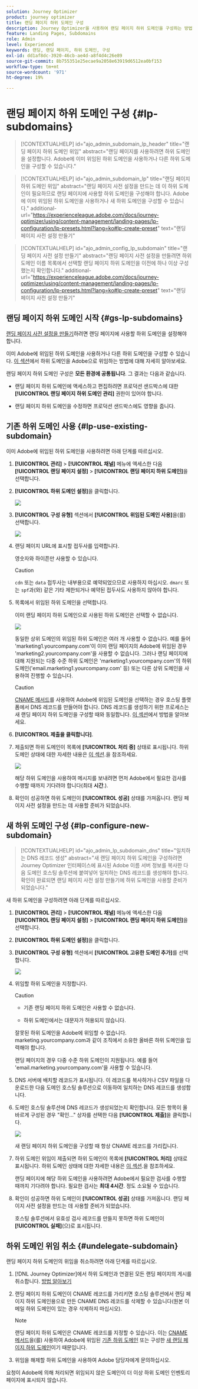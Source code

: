 ```yaml
---
solution: Journey Optimizer
product: journey optimizer
title: 랜딩 페이지 하위 도메인 구성
description: Journey Optimizer을 사용하여 랜딩 페이지 하위 도메인을 구성하는 방법 알아보기
feature: Landing Pages, Subdomains
role: Admin
level: Experienced
keywords: 랜딩, 랜딩 페이지, 하위 도메인, 구성
exl-id: dd1af8dc-3920-46cb-ae4d-a8f4d4c26e89
source-git-commit: 8b755351e25ecae9a2058e63919d6512ea0bf153
workflow-type: tm+mt
source-wordcount: '971'
ht-degree: 19%

---
```


# 랜딩 페이지 하위 도메인 구성 {#lp-subdomains}

>[!CONTEXTUALHELP]
>id="ajo_admin_subdomain_lp_header"
>title="랜딩 페이지 하위 도메인 위임"
>abstract="랜딩 페이지를 사용하려면 하위 도메인을 설정합니다. Adobe에 이미 위임된 하위 도메인을 사용하거나 다른 하위 도메인을 구성할 수 있습니다."

>[!CONTEXTUALHELP]
>id="ajo_admin_subdomain_lp"
>title="랜딩 페이지 하위 도메인 위임"
>abstract="랜딩 페이지 사전 설정을 만드는 데 이 하위 도메인이 필요하므로 랜딩 페이지에 사용할 하위 도메인을 구성해야 합니다. Adobe에 이미 위임된 하위 도메인을 사용하거나 새 하위 도메인을 구성할 수 있습니다."
>additional-url="https://experienceleague.adobe.com/docs/journey-optimizer/using/content-management/landing-pages/lp-configuration/lp-presets.html?lang=ko#lp-create-preset" text="랜딩 페이지 사전 설정 만들기"

>[!CONTEXTUALHELP]
>id="ajo_admin_config_lp_subdomain"
>title="랜딩 페이지 사전 설정 만들기"
>abstract="랜딩 페이지 사전 설정을 만들려면 하위 도메인 이름 목록에서 선택할 랜딩 페이지 하위 도메인을 이전에 하나 이상 구성했는지 확인합니다."
>additional-url="https://experienceleague.adobe.com/docs/journey-optimizer/using/content-management/landing-pages/lp-configuration/lp-presets.html?lang=ko#lp-create-preset" text="랜딩 페이지 사전 설정 만들기"

## 랜딩 페이지 하위 도메인 시작 {#gs-lp-subdomains}

[랜딩 페이지 사전 설정을 만들기](lp-presets.md)하려면 랜딩 페이지에 사용할 하위 도메인을 설정해야 합니다.

이미 Adobe에 위임된 하위 도메인을 사용하거나 다른 하위 도메인을 구성할 수 있습니다. [이 섹션](../configuration/delegate-subdomain.md)에서 하위 도메인을 Adobe으로 위임하는 방법에 대해 자세히 알아보세요.

랜딩 페이지 하위 도메인 구성은 **모든 환경에 공통됩니다**. 그 결과는 다음과 같습니다.

* 랜딩 페이지 하위 도메인에 액세스하고 편집하려면 프로덕션 샌드박스에 대한 **[!UICONTROL 랜딩 페이지 하위 도메인 관리]** 권한이 있어야 합니다.

* 랜딩 페이지 하위 도메인을 수정하면 프로덕션 샌드박스에도 영향을 줍니다.

## 기존 하위 도메인 사용 {#lp-use-existing-subdomain}

이미 Adobe에 위임된 하위 도메인을 사용하려면 아래 단계를 따르십시오.

1. **[!UICONTROL 관리]** > **[!UICONTROL 채널]** 메뉴에 액세스한 다음 **[!UICONTROL 랜딩 페이지 설정]** > **[!UICONTROL 랜딩 페이지 하위 도메인]**&#x200B;을 선택합니다.

1. **[!UICONTROL 하위 도메인 설정]**&#x200B;을 클릭합니다.

   ![](assets/lp_set-up-subdomain.png)

1. **[!UICONTROL 구성 유형]** 섹션에서 **[!UICONTROL 위임된 도메인 사용]**&#x200B;을(를) 선택합니다.

   ![](assets/lp_use-delegated-subdomain.png)

1. 랜딩 페이지 URL에 표시할 접두사를 입력합니다.

   영숫자와 하이픈만 사용할 수 있습니다.

   >[!CAUTION]
   >
   >`cdn` 또는 `data` 접두사는 내부용으로 예약되었으므로 사용하지 마십시오. `dmarc` 또는 `spf`과(와) 같은 기타 제한되거나 예약된 접두사도 사용하지 않아야 합니다.

1. 목록에서 위임된 하위 도메인을 선택합니다.

   이미 랜딩 페이지 하위 도메인으로 사용된 하위 도메인은 선택할 수 없습니다.

   <!--Capital letters are not allowed in subdomains. TBC by PM-->

   ![](assets/lp_prefix-and-subdomain.png)

   동일한 상위 도메인의 위임된 하위 도메인은 여러 개 사용할 수 없습니다. 예를 들어 &#39;marketing1.yourcompany.com&#39;이 이미 랜딩 페이지의 Adobe에 위임된 경우 &#39;marketing2.yourcompany.com&#39;을 사용할 수 없습니다. 그러나 랜딩 페이지에 대해 지원되는 다중 수준 하위 도메인은 &#39;marketing1.yourcompany.com&#39;의 하위 도메인(&#39;email.marketing1.yourcompany.com&#39; 등) 또는 다른 상위 도메인을 사용하여 진행할 수 있습니다.

   >[!CAUTION]
   >
   >[CNAME 메서드](../configuration/delegate-subdomain.md#cname-subdomain-setup)를 사용하여 Adobe에 위임된 도메인을 선택하는 경우 호스팅 플랫폼에서 DNS 레코드를 만들어야 합니다. DNS 레코드를 생성하기 위한 프로세스는 새 랜딩 페이지 하위 도메인을 구성할 때와 동일합니다. [이 섹션](#lp-configure-new-subdomain)에서 방법을 알아보세요.

1. **[!UICONTROL 제출을 클릭합니다]**.

1. 제출되면 하위 도메인이 목록에 **[!UICONTROL 처리 중]** 상태로 표시됩니다. 하위 도메인 상태에 대한 자세한 내용은 [이 섹션](../configuration/delegate-subdomain.md#access-delegated-subdomains).<!--Same statuses?-->을 참조하세요.

   ![](assets/lp_subdomain-processing.png)

   해당 하위 도메인을 사용하여 메시지를 보내려면 먼저 Adobe에서 필요한 검사를 수행할 때까지 기다려야 합니다(최대 **시간**.<!--Learn more in [this section](delegate-subdomain.md#subdomain-validation).-->).

1. 확인이 성공하면 하위 도메인이 **[!UICONTROL 성공]** 상태를 가져옵니다. 랜딩 페이지 사전 설정을 만드는 데 사용할 준비가 되었습니다.

## 새 하위 도메인 구성 {#lp-configure-new-subdomain}

>[!CONTEXTUALHELP]
>id="ajo_admin_lp_subdomain_dns"
>title="일치하는 DNS 레코드 생성"
>abstract="새 랜딩 페이지 하위 도메인을 구성하려면 Journey Optimizer 인터페이스에 표시된 Adobe 이름 서버 정보를 복사한 다음 도메인 호스팅 솔루션에 붙여넣어 일치하는 DNS 레코드를 생성해야 합니다. 확인이 완료되면 랜딩 페이지 사전 설정 만들기에 하위 도메인을 사용할 준비가 되었습니다."

새 하위 도메인을 구성하려면 아래 단계를 따르십시오.

1. **[!UICONTROL 관리]** > **[!UICONTROL 채널]** 메뉴에 액세스한 다음 **[!UICONTROL 랜딩 페이지 설정]** > **[!UICONTROL 랜딩 페이지 하위 도메인]**&#x200B;을 선택합니다.

1. **[!UICONTROL 하위 도메인 설정]**&#x200B;을 클릭합니다.

1. **[!UICONTROL 구성 유형]** 섹션에서 **[!UICONTROL 고유한 도메인 추가]**&#x200B;를 선택합니다.

   ![](assets/lp_add-your-own-subdomain.png)

1. 위임할 하위 도메인을 지정합니다.

   >[!CAUTION]
   >
   >* 기존 랜딩 페이지 하위 도메인은 사용할 수 없습니다.
   >
   >* 하위 도메인에서는 대문자가 허용되지 않습니다.

   잘못된 하위 도메인을 Adobe에 위임할 수 없습니다. marketing.yourcompany.com과 같이 조직에서 소유한 올바른 하위 도메인을 입력해야 합니다.

   랜딩 페이지의 경우 다중 수준 하위 도메인이 지원됩니다. 예를 들어 &#39;email.marketing.yourcompany.com&#39;을 사용할 수 있습니다.

1. DNS 서버에 배치할 레코드가 표시됩니다. 이 레코드를 복사하거나 CSV 파일을 다운로드한 다음 도메인 호스팅 솔루션으로 이동하여 일치하는 DNS 레코드를 생성합니다.

1. 도메인 호스팅 솔루션에 DNS 레코드가 생성되었는지 확인합니다. 모든 항목이 올바르게 구성된 경우 &quot;확인...&quot; 상자를 선택한 다음 **[!UICONTROL 제출]**&#x200B;을 클릭합니다.

   ![](assets/lp_add-your-own-subdomain-confirm.png)

   새 랜딩 페이지 하위 도메인을 구성할 때 항상 CNAME 레코드를 가리킵니다.

1. 하위 도메인 위임이 제출되면 하위 도메인이 목록에 **[!UICONTROL 처리]** 상태로 표시됩니다. 하위 도메인 상태에 대한 자세한 내용은 [이 섹션](../configuration/delegate-subdomain.md#access-delegated-subdomains).<!--Same statuses?-->을 참조하세요.

   랜딩 페이지에 해당 하위 도메인을 사용하려면 Adobe에서 필요한 검사를 수행할 때까지 기다려야 합니다. 필요한 검사는 **최대 4시간**.<!--Learn more in [this section](#subdomain-validation).--> 정도 소요될 수 있습니다.

1. 확인이 성공하면 하위 도메인이 **[!UICONTROL 성공]** 상태를 가져옵니다. 랜딩 페이지 사전 설정을 만드는 데 사용할 준비가 되었습니다.

   호스팅 솔루션에서 유효성 검사 레코드를 만들지 못하면 하위 도메인이 **[!UICONTROL 실패]**(으)로 표시됩니다.

## 하위 도메인 위임 취소 {#undelegate-subdomain}

랜딩 페이지 하위 도메인의 위임을 취소하려면 아래 단계를 따르십시오.

1. [!DNL Journey Optimizer]에서 하위 도메인과 연결된 모든 랜딩 페이지의 게시를 취소합니다. [방법 알아보기](create-lp.md#access-landing-pages)

1. 랜딩 페이지 하위 도메인이 CNAME 레코드를 가리키면 호스팅 솔루션에서 랜딩 페이지 하위 도메인용으로 만든 CNAME DNS 레코드를 삭제할 수 있습니다(원본 이메일 하위 도메인이 있는 경우 삭제하지 마십시오).

   >[!NOTE]
   >
   >랜딩 페이지 하위 도메인은 CNAME 레코드를 지정할 수 있습니다. 이는 [CNAME 메서드](#lp-use-existing-subdomain)을(를) 사용하여 Adobe에 위임된 [기존 하위 도메인](../configuration/delegate-subdomain.md#cname-subdomain-setup) 또는 구성한 [새 랜딩 페이지 하위 도메인](#lp-configure-new-subdomain)이기 때문입니다.

1. 위임을 해제할 하위 도메인을 사용하여 Adobe 담당자에게 문의하십시오.

요청이 Adobe에 의해 처리되면 위임되지 않은 도메인이 더 이상 하위 도메인 인벤토리 페이지에 표시되지 않습니다.
